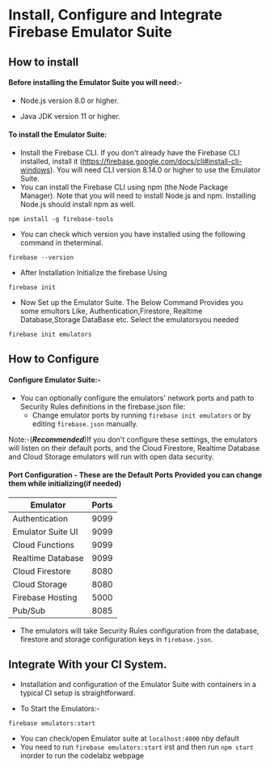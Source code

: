 # Install, Configure and Integrate Firebase Emulator Suite
## **How to install**
#### Before installing the Emulator Suite you will need:-

- Node.js version 8.0 or higher.

- Java JDK version 11 or higher.

#### To install the Emulator Suite:
- Install the Firebase CLI. If you don't already have the Firebase CLI installed, install it (https://firebase.google.com/docs/cli#install-cli-windows). 
  You will need CLI version 8.14.0 or higher to use the Emulator Suite.
- You can install the Firebase CLI using npm (the Node Package Manager). Note that you will need to install Node.js and npm. Installing Node.js should install npm as well.

```
npm install -g firebase-tools
```
  
- You can check which version you have installed using the following command in theterminal.
  
```
firebase --version
```
    
- After Installation Initialize the firebase Using
  
```
firebase init
```

-  Now Set up the Emulator Suite. The Below Command Provides you some emultors Like, Authentication,Firestore, Realtime Database,Storage DataBase etc.
   Select the emulatorsyou needed
    
```
firebase init emulators
``` 
## **How to Configure** 

#### Configure Emulator Suite:-

- You can optionally configure the emulators' network ports and path to Security Rules definitions in the firebase.json file:
    - Change emulator ports by running `firebase init emulators` or by editing `firebase.json` manually.
    
Note:-(***Recommended***)If you don't configure these settings, the emulators will listen on their default ports, and the Cloud Firestore, Realtime Database and Cloud Storage 
        emulators will run with open data security.
#### Port Configuration - These are the Default Ports Provided you can change them while initializing(if needed)

| Emulator             | Ports|
| ---                  | ---  |
| Authentication       | 9099 |
| Emulator Suite UI    | 9099 |
| Cloud Functions      | 9099 |
| Realtime Database    | 9099 |
| Cloud Firestore      | 8080 |
| Cloud Storage        | 8080 |
| Firebase Hosting     | 5000 |
| Pub/Sub              | 8085 |

- The emulators will take Security Rules configuration from the database, firestore and storage configuration keys in `firebase.json`.

## Integrate With your CI System.

- Installation and configuration of the Emulator Suite with containers in a typical CI setup is straightforward.

- To Start the Emulators:-

```
firebase emulators:start
```
- You can check/open Emulator suite at `localhost:4000` nby default
- You need to run `firebase emulators:start` irst and then run `npm start` inorder to run the codelabz webpage  


